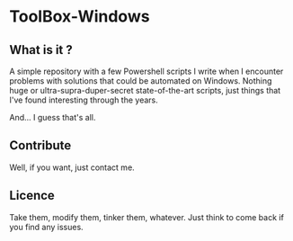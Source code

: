 # ToolBox-Windows

## What is it ?

A simple repository with a few Powershell scripts I write when I encounter problems with solutions that could be automated on Windows. Nothing huge or ultra-supra-duper-secret state-of-the-art scripts, just things that I've found interesting through the years.

And... I guess that's all.

## Contribute

Well, if you want, just contact me.

## Licence

Take them, modify them, tinker them, whatever. Just think to come back if you find any issues.
